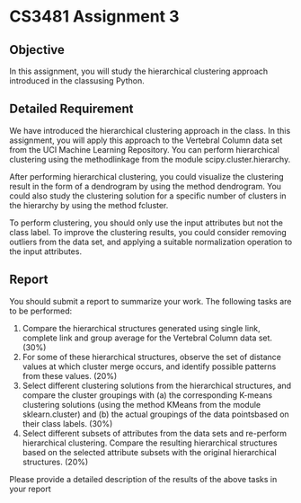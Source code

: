 # CS3481 Assignment 3

## Objective
In  this  assignment,  you  will  study  the  hierarchical  clustering approach introduced  in  the  classusing Python. 

## Detailed Requirement
We have introduced the hierarchical clustering approach in the class. In this assignment, you will apply this approach to the Vertebral Column data set from the UCI Machine Learning Repository. 
You   can   perform   hierarchical   clustering   using   the   methodlinkage from   the   module   scipy.cluster.hierarchy. 

After performing hierarchical clustering, you could visualize the clustering result in the form of a dendrogram by using the method dendrogram.   You could also study the clustering solution for a specific number of clusters in the hierarchy by using the method fcluster. 

To perform clustering, you should only use the input attributes but not the class label. To improve the  clustering  results,  you  could  consider  removing  outliers  from  the  data  set,  and  applying  a  suitable normalization operation to the input attributes.

## Report 
You should submit a report to summarize your work. The following tasks are to be performed:

1. Compare  the  hierarchical  structures  generated  using  single  link,  complete  link  and  group  average for the Vertebral Column data set.  (30%)
2. For some of these hierarchical structures, observe the set of distance values at which cluster merge occurs, and identify possible patterns from these values.    (20%)
3. Select different clustering solutions from the hierarchical structures, and compare the cluster groupings  with  (a) the  corresponding  K-means  clustering  solutions  (using  the  method KMeans from the module sklearn.cluster) and (b) the actual groupings of the data pointsbased on their class labels. (30%) 
4. Select different subsets of attributes from the data sets and re-perform hierarchical clustering. Compare the resulting hierarchical structures based on the selected attribute subsets with the original hierarchical structures. (20%)

Please provide a detailed description of the results of the above tasks in your report